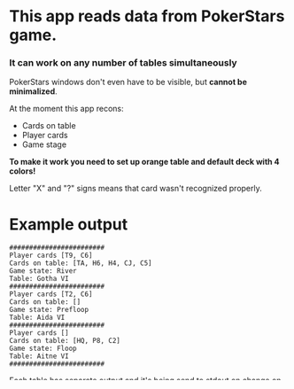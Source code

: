 # This app reads data from PokerStars game.
### It can work on any number of tables simultaneously

PokerStars windows don't even have to be visible, but **cannot be minimalized**.


At the moment this app recons:
* Cards on table
* Player cards
* Game stage

**To make it work you need to set up orange table and default deck with 4 colors!**

Letter "X" and "?" signs means that card wasn't recognized properly.

# Example output
```
########################
Player cards [T9, C6]
Cards on table: [TA, H6, H4, CJ, C5]
Game state: River
Table: Gotha VI
########################
Player cards [T2, C6]
Cards on table: []
Game state: Prefloop
Table: Aida VI
########################
Player cards []
Cards on table: [HQ, P8, C2]
Game state: Floop
Table: Aitne VI
########################
```
Each table has separate output and it's being send to stdout on change on this table. 

## This is just a side project to learn some programming basics written in few hours, do not expect too much. Anyway it is working pretty good
### This is not completed app, treat it as a beta version 
 
### It uses tesseract, opencv, pywin32, numpy and Pillow
[Get tesseract installer](https://github.com/UB-Mannheim/tesseract/wiki)
I was using tesseract-ocr-w64-setup-v5.0.0-alpha.20201127

[Above url is listed on official tesseract readme](https://github.com/tesseract-ocr/tesseract)

[Tesseract wrapper docs](https://pypi.org/project/pytesseract/)
